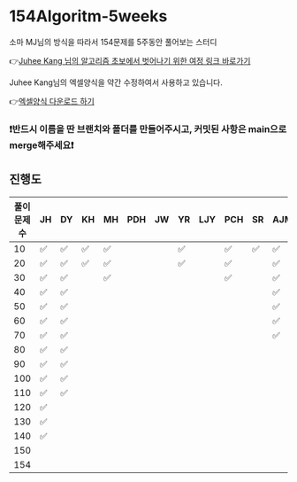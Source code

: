 # 154Algoritm-5weeks

소마 MJ님의 방식을 따라서 154문제를 5주동안 풀어보는 스터디

👉[Juhee Kang 님의 알고리즘 초보에서 벗어나기 위한 여정 링크 바로가기](https://claudiajkang.medium.com/%EC%95%8C%EA%B3%A0%EB%A6%AC%EC%A6%98-%EC%B4%88%EB%B3%B4%EC%97%90%EC%84%9C-%EB%B2%97%EC%96%B4%EB%82%98%EA%B8%B0-%EC%9C%84%ED%95%9C-%EC%97%AC%EC%A0%95-1ffb6bdfec6b)

Juhee Kang님의 엑셀양식을 약간 수정하여서 사용하고 있습니다.

👉[엑셀양식 다운로드 하기](https://docs.google.com/spreadsheets/d/1QXTwCkL-f9BbYO15qe2NCnqzQ03vuOh2ZA_nmWpZCCo/edit?usp=sharing)

### ❗️반드시 이름을 딴 브랜치와 폴더를 만들어주시고, 커밋된 사항은 main으로 merge해주세요❗️

## 진행도

| 풀이문제 수 | JH  | DY  | KH  | MH  | PDH | JW  | YR  | LJY | PCH | SR  | AJM | MS  | SY  | HY  | YB  | KSY | SK  | JS  | ys  | LYB | MY  |
| ----------- | --- | --- | --- | --- | --- | --- | --- | --- | --- | --- | --- | --- | --- | --- | --- | --- | --- | --- | --- | --- | --- |
| 10          | ✅  | ✅  | ✅  | ✅  |     |     | ✅  |     | ✅  | ✅  | ✅  |     | ✅  | ✅  |     | ✅  |     |     | ✅  |     | ✅  |
| 20          | ✅  | ✅  | ✅  | ✅  |     |     | ✅  |     | ✅  |     | ✅  |     | ✅  | ✅  |     | ✅  |     |     | ✅  |     | ✅  |
| 30          | ✅  | ✅  |     | ✅  |     |     |     |     | ✅  |     | ✅  |     | ✅  | ✅  |     | ✅  |     |     |     |     | ✅ |
| 40          | ✅  | ✅  |     |     |     |     |     |     |     |     | ✅  |     | ✅  | ✅  |     | ✅  |     |     |     |     |     |
| 50          | ✅  | ✅  |     |     |     |     |     |     |     |     | ✅  |     | ✅  | ✅  |     | ✅  |     |     |     |     |     |
| 60          | ✅  | ✅  |     |     |     |     |     |     |     |     | ✅  |     | ✅  | ✅  |     | ✅  |     |     |     |     |     |
| 70          | ✅  | ✅  |     |     |     |     |     |     |     |     | ✅  |     | ✅  | ✅  |     | ✅  |     |     |     |     |     |
| 80          | ✅  | ✅  |     |     |     |     |     |     |     |     |     |     | ✅  | ✅  |     | ✅  |     |     |     |     |     |
| 90          | ✅  | ✅  |     |     |     |     |     |     |     |     |     |     | ✅  |     |     |     |     |     |     |     |     |
| 100         | ✅  | ✅  |     |     |     |     |     |     |     |     |     |     | ✅  |     |     |     |     |     |     |     |     |
| 110         | ✅  | ✅  |     |     |     |     |     |     |     |     |     |     | ✅  |     |     |     |     |     |     |     |     |
| 120         | ✅  |     |     |     |     |     |     |     |     |     |     |     | ✅  |     |     |     |     |     |     |     |     |
| 130         | ✅  |     |     |     |     |     |     |     |     |     |     |     |     |     |     |     |     |     |     |     |     |
| 140         | ✅  |     |     |     |     |     |     |     |     |     |     |     |     |     |     |     |     |     |     |     |     |
| 150         |     |     |     |     |     |     |     |     |     |     |     |     |     |     |     |     |     |     |     |     |     |
| 154         |     |     |     |     |     |     |     |     |     |     |     |     |     |     |     |     |     |     |     |     |     |
